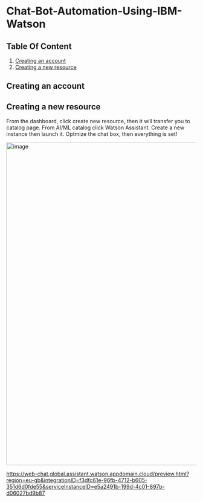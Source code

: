 # Chat-Bot-Automation-Using-IBM-Watson






## Table Of Content
1. [Creating an account](#Creating-an-account)
2. [Creating a new resource](#Creating-a-new-recourse)


## Creating an account


## Creating a new resource

From the dashboard, click create new resource, then it will transfer you to catalog page. From AI/ML catalog click Watson Assistant.
Create a new instance then launch it. Optmize the chat box, then everything is set!


<img width="855" alt="image" src="https://user-images.githubusercontent.com/63984422/188336608-fd92ebbf-425e-4b97-b87d-531e56d9285c.png">

https://web-chat.global.assistant.watson.appdomain.cloud/preview.html?region=eu-gb&integrationID=f3dfc61e-96fb-4712-b605-351d6d0fde55&serviceInstanceID=e5a2491b-199d-4c01-897b-d06027bd9b87


